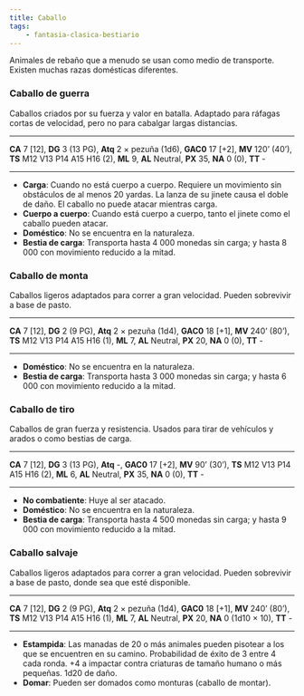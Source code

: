 ```yaml
---
title: Caballo
tags:
    - fantasia-clasica-bestiario
---
```

Animales de rebaño que a menudo se usan como medio de transporte. Existen muchas razas domésticas diferentes.

### Caballo de guerra
Caballos criados por su fuerza y valor en batalla. Adaptado para ráfagas cortas de velocidad, pero no para cabalgar largas distancias.
___
**CA** 7 [12], **DG** 3 (13 PG), **Atq** 2 × pezuña (1d6), **GAC0** 17 [+2], **MV** 120’ (40’), **TS** M12 V13 P14 A15 H16 (2), **ML** 9, **AL** Neutral, **PX** 35, **NA** 0 (0), **TT** -
___

- **Carga**: Cuando no está cuerpo a cuerpo. Requiere un movimiento sin obstáculos de al menos 20 yardas. La lanza de su jinete causa el doble de daño. El caballo no puede atacar mientras carga.
- **Cuerpo a cuerpo**: Cuando está cuerpo a cuerpo, tanto el jinete como el caballo pueden atacar.
- **Doméstico**: No se encuentra en la naturaleza.
- **Bestia de carga**: Transporta hasta 4 000 monedas sin carga; y hasta 8 000 con movimiento reducido a la mitad.

### Caballo de monta
Caballos ligeros adaptados para correr a gran velocidad. Pueden sobrevivir a base de pasto.
___
**CA** 7 [12], **DG** 2 (9 PG), **Atq** 2 × pezuña (1d4), **GAC0** 18 [+1], **MV** 240’ (80’), **TS** M12 V13 P14 A15 H16 (1), **ML** 7, **AL** Neutral, **PX** 20, **NA** 0 (0), **TT** -
___

- **Doméstico**: No se encuentra en la naturaleza.
- **Bestia de carga**: Transporta hasta 3 000 monedas sin carga; y hasta 6 000 con movimiento reducido a la mitad.

### Caballo de tiro
Caballos de gran fuerza y resistencia. Usados para tirar de vehículos y arados o como bestias de carga.
___
**CA** 7 [12], **DG** 3 (13 PG), **Atq** -, **GAC0** 17 [+2], **MV** 90’ (30’), **TS** M12 V13 P14 A15 H16 (2), **ML** 6, **AL** Neutral, **PX** 35, **NA** 0 (0), **TT** -
___

- **No combatiente**: Huye al ser atacado.
- **Doméstico**: No se encuentra en la naturaleza.
- **Bestia de carga**: Transporta hasta 4 500 monedas sin carga; y hasta 9 000 con movimiento reducido a la mitad.

### Caballo salvaje
Caballos ligeros adaptados para correr a gran velocidad. Pueden sobrevivir a base de pasto, donde sea que esté disponible.
___
**CA** 7 [12], **DG** 2 (9 PG), **Atq** 2 × pezuña (1d4), **GAC0** 18 [+1], **MV** 240’ (80’), **TS** M12 V13 P14 A15 H16 (1), **ML** 7, **AL** Neutral, **PX** 20, **NA** 0 (1d10 × 10), **TT** -
___

- **Estampida**: Las manadas de 20 o más animales pueden pisotear a los que se encuentren en su camino. Probabilidad de éxito de 3 entre 4 cada ronda. +4 a impactar contra criaturas de tamaño humano o más pequeñas. 1d20 de daño.
- **Domar**: Pueden ser domados como monturas (caballo de montar).
